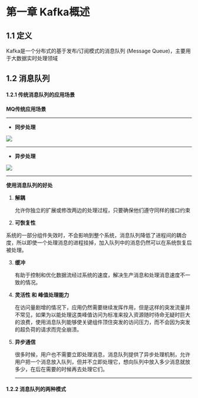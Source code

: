 # 第一章 Kafka概述

## 1.1 定义

Kafka是一个分布式的基于发布/订阅模式的消息队列 (Message Queue)，主要用于大数据实时处理领域

## 1.2 消息队列

#### 1.2.1 传统消息队列的应用场景

**MQ传统应用场景**

------

- **同步处理**

![](E:\i-exercise\笔记资料\TechnologyNotes\img\imgFile\MessageQueue.png)

------



- **异步处理**

![](E:\i-exercise\笔记资料\TechnologyNotes\img\imgFile\MessageQueueAsync.png)



------

**使用消息队列的好处**

1. **解耦**

   允许你独立的扩展或修改两边的处理过程，只要确保他们遵守同样的接口约束

2.  **可恢复性**

   系统的一部分组件失效时，不会影响到整个系统，消息队列降低了进程间的耦合度，所以即使一个处理消息的进程挂掉，加入队列中的消息仍然可以在系统恢复后被处理。

3. **缓冲**

   有助于控制和优化数据流经过系统的速度，解决生产消息和处理消息速度不一致的情况。

4. **灵活性 和 峰值处理能力**

   在访问量剧增的情况下，应用仍然需要继续发挥作用，但是这样的突发流量并不常见，如果为以能处理这类峰值访问为标准来投入资源随时待命无疑时巨大的浪费，使用消息队列能够使关键组件顶住突发的访问压力，而不会因为突发的超负荷的请求而完全崩溃。

5. **异步通信**

   很多时候，用户也不需要立即处理消息，消息队列提供了异步处理机制，允许用户把一个消息放入队列，但并不立即处理它，想向队列中放入多少消息就放多少，在后在需要的时候再去处理它们。

   ------

#### 1.2.2  消息队列的两种模式

